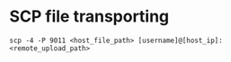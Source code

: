 # SCP file transporting

```shell
scp -4 -P 9011 <host_file_path> [username]@[host_ip]:<remote_upload_path>
```